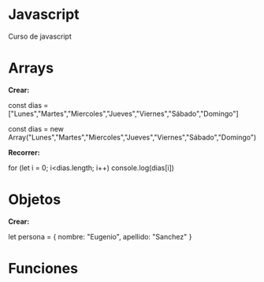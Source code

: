 # Javascript
Curso de javascript

# Arrays
**Crear:**

const dias = ["Lunes","Martes","Miercoles","Jueves","Viernes","Sábado","Domingo"]

const dias = new Array("Lunes","Martes","Miercoles","Jueves","Viernes","Sábado","Domingo")

**Recorrer:**

for (let i = 0; i<dias.length; i++)
  console.log(dias[i])

# Objetos
**Crear:**

let persona = {
  nombre: "Eugenio",
  apellido: "Sanchez"
}


# Funciones
